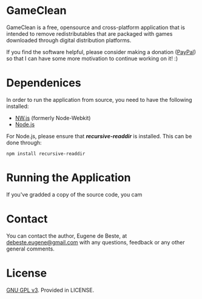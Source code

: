 # GameClean

GameClean is a free, opensource and cross-platform application that is intended to remove redistributables that are packaged with games downloaded through digital distribution platforms.

If you find the software helpful, please consider making a donation ([PayPal](https://www.paypal.com/cgi-bin/webscr?cmd=_s-xclick&hosted_button_id=7A2M5ZJWEX678)) so that I can have some more motivation to continue working on it! :)

# Dependenices

In order to run the application from source, you need to have the following installed:
 - [NW.js](https://github.com/nwjs/nw.js/) (formerly Node-Webkit)
 - [Node.js](https://github.com/nodejs/node)

For Node.js, please ensure that ***recursive-readdir*** is installed. This can be done through:
```shell
npm install recursive-readdir
```
 
# Running the Application

If you've gradded a copy of the source code, you cam

# Contact

You can contact the author, Eugene de Beste, at [debeste.eugene@gmail.com](mailto:debeste.eugene@gmail.com) with any questions, feedback or any other general comments.

# License

[GNU GPL v3](http://www.gnu.org/licenses/). Provided in LICENSE.
